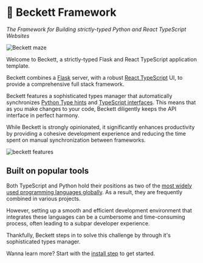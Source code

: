 # 💫 Beckett Framework

_The Framework for Building strictly-typed Python and React TypeScript Websites_

![Beckett maze](banner.jpg)

Welcome to Beckett, a strictly-typed Flask and React TypeScript application template.

Beckett combines a [Flask](https://flask.palletsprojects.com/en/2.3.x/) server, with a robust [React TypeScript](https://www.typescriptlang.org/docs/handbook/react.html) UI, to provide a comprehensive full stack framework.

Beckett features a sophisticated types manager that automatically synchronizes [Python Type hints](https://docs.python.org/3/library/typing.html) and [TypeScript interfaces](https://www.typescriptlang.org/docs/handbook/interfaces.html). This means that as you make changes to your code, Beckett diligently keeps the API interface in perfect harmony.

While Beckett is strongly opinionated, it significantly enhances productivity by providing a cohesive development experience and reducing the time spent on manual synchronization between frameworks.

![beckett features](diagram.jpg)

## Built on popular tools

Both TypeScript and Python hold their positions as two of the [most widely used programming languages globally](https://www.statista.com/statistics/793628/worldwide-developer-survey-most-used-languages/). As a result, they are frequently combined in various projects.

However, setting up a smooth and efficient development environment that integrates these languages can be a cumbersome and time-consuming process, often leading to a subpar developer experience.

Thankfully, Beckett steps in to solve this challenge by through it's sophisticated types manager.

Wanna learn more? Start with the [install step](/install/) to get started.
